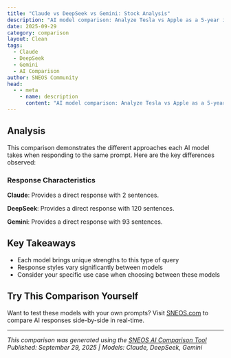 ```yaml
---
title: "Claude vs DeepSeek vs Gemini: Stock Analysis"
description: "AI model comparison: Analyze Tesla vs Apple as a 5-year investment. Which stock wins and why?..."
date: 2025-09-29
category: comparison
layout: Clean
tags:
  - Claude
  - DeepSeek
  - Gemini
  - AI Comparison
author: SNEOS Community
head:
  - - meta
    - name: description
      content: "AI model comparison: Analyze Tesla vs Apple as a 5-year investment. Which stock wins and why?..."
---
```


<ChatComparison
  title="Claude vs DeepSeek vs Gemini: Stock Analysis"
  prompt="Analyze Tesla vs Apple as a 5-year investment. Which stock wins and why?"
  :responses='{
    "Claude": "Invalid API source. Please specify \u0027openai\u0027, \u0027anthropic\u0027, \u0027gemini\u0027, \u0027gemini-grounding\u0027, \u0027deepseek\u0027, \u0027grok\u0027, \u0027grok-live\u0027, or \u0027mistral\u0027.",
    "DeepSeek": "Of course. Here is a detailed analysis comparing Tesla and Apple as a 5-year investment.\n\n### Executive Summary\n\nWhile both are exceptional companies, **Apple is the more probable \u0022winner\u0022 for the average investor over a 5-year horizon** due to its superior defensive qualities, proven profitability, and ecosystem resilience. **Tesla offers a higher-risk, higher-reward potential** if it can successfully execute its ambitious growth plans in autonomous driving and AI.\n\nLet\u0027s break down the analysis using a structured framework.\n\n---\n\n### 1. The Core Investment Thesis for Each Company\n\n**Apple (AAPL): The Fortress of Recurring Revenue**\nApple\u0027s thesis is built on its **installed base of over 2 billion active devices** and the high-margin, recurring revenue from its Services segment (App Store, Apple Music, iCloud, etc.). It\u0027s a story of ecosystem \u0022lock-in,\u0022 brand loyalty, and financial discipline. Growth is expected from:\n*   **Services:** Continued expansion and higher monetization per user.\n*   **Hardware Upgrades:** The iPhone upgrade cycle and new product categories (like Vision Pro).\n*   **Shareholder Returns:** Aggressive buybacks and dividends.\n\n**Tesla (TSLA): The Bet on Transformative Growth**\nTesla\u0027s thesis is not just about being a car company. It\u0027s a bet on three disruptive pillars:\n1.  **Electric Vehicles (EVs):** Scaling production and maintaining leadership.\n2.  **Autonomous Driving (FSD):** Achieving a software-driven, high-margin business.\n3.  **Energy Storage:** Growing its solar and Megapack business.\nThe potential lies in a future where Tesla\u0027s value is derived more from high-margin software subscriptions than low-margin car manufacturing.\n\n---\n\n### 2. Comparative Analysis Table\n\n| Factor | Tesla (TSLA) | Apple (AAPL) | Winner \u0026 Why |\n| :--- | :--- | :--- | :--- |\n| **Business Model \u0026 Moat** | **Disruptive Innovator.** Moat in EV tech, battery tech, and charging network. Still proving its sustainability. | **Ecosystem Titan.** Unmatched moat through iOS ecosystem, brand loyalty, and seamless integration. Extremely durable. | **Apple.** Its moat is wider, deeper, and more defensive. It\u0027s harder to leave the Apple ecosystem than to buy a different EV. |\n| **Financial Health** | **High-Growth, Volatile.** Faces margin pressure from price wars. Cash flow is tied to aggressive capital expenditure for growth. | **Cash-Generating Powerhouse.** Consistently massive profits and the strongest balance sheet in the world. Free cash flow is legendary. | **Apple.** Superior profitability, margins, and financial stability provide a massive margin of safety. |\n| **Growth Potential** | **Explosive.** The *potential* for growth is enormous if FSD is solved, energy storage scales, and robotaxis become a reality. TAM is massive. | **Mature \u0026 Steady.** Growth is more predictable but slower. Relies on Services growth and new product cycles. TAM is large but more defined. | **Tesla.** Has a higher ceiling due to the nascent stages of its core markets. |\n| **Valuation** | **Premium \u0026 Speculative.** P/E ratio is high, pricing in near-perfect execution of its future growth plans. Vulnerable to disappointment. | **Premium but Justified.** P/E is high for its sector but supported by immense, predictable cash flows and a proven business model. | **Apple.** Offers better value for the risk. Tesla\u0027s valuation leaves little room for error. |\n| **Risk Profile** | **Very High.** Faces intense EV competition, execution risks, regulatory hurdles for FSD, and CEO (Elon Musk) concentration risk. | **Moderate.** Faces regulatory scrutiny (App Store), reliance on iPhone cycles, and geopolitical risks in its supply chain. | **Apple.** A much lower-risk profile, making it a safer long-term hold. |\n| **Catalysts (Upside)** | - Successful full rollout of FSD.\u003Cbr\u003E- Breakthrough in battery tech.\u003Cbr\u003E- Robotaxi network launch.\u003Cbr\u003E- Energy business exponential growth. | - Successful new product category (e.g., AI, Vision Pro).\u003Cbr\u003E- Stronger-than-expected Services growth.\u003Cbr\u003E- Acceleration of buybacks. | **Tesla.** Its catalysts are more transformative and could lead to a re-rating of the entire company. |\n| **Threats (Downside)** | - Prolonged EV price war crushing margins.\u003Cbr\u003E- FSD delays or failures.\u003Cbr\u003E- Increased competition eroding market share.\u003Cbr\u003E- Musk-related controversies. | - Major iPhone sales slowdown.\u003Cbr\u003E- Adverse antitrust rulings impacting Services.\u003Cbr\u003E- Failure to innovate meaningfully. | **Tesla.** Its list of existential threats is longer and more immediate. |\n\n---\n\n### 3. The 5-Year Scenarios\n\n**Tesla\u0027s Potential Paths:**\n*   **Bull Case (20%\u002B Annual Return):** FSD achieves Level 4/5 autonomy, creating a multi-trillion-dollar opportunity in robotaxis and AI. Energy storage becomes a dominant player. Tesla becomes a *technology and utility company*, not just a carmaker. Stock could multiply several times.\n*   **Base Case (Volatile, Single-Digit Returns):** EV growth continues but is choppy. FSD makes progress but sees limited commercial rollout. Tesla remains a leading, profitable car company with a tech premium. Stock may see periods of high growth and sharp corrections.\n*   **Bear Case (Negative Returns):** EV competition intensifies, leading to a prolonged margin collapse. FSD fails to live up to the hype. Tesla is valued as a cyclical automaker, and the stock corrects significantly.\n\n**Apple\u0027s Potential Paths:**\n*   **Bull Case (12-15% Annual Return):** Services growth accelerates, Vision Pro spawns a new computing platform, and AI is seamlessly integrated into its products, driving a new upgrade super-cycle. Consistent buybacks boost EPS.\n*   **Base Case (8-10% Annual Return):** Steady execution continues. The iPhone base grows slowly, Services revenue compounds, and buybacks provide a stable floor and gradual appreciation. It tracks the market or slightly outperforms.\n*   **Bear Case (Flat to Slightly Negative Returns):** iPhone sales stagnate, antitrust actions break the ecosystem moat, and innovation stalls. It becomes a value stock rather than a growth stock.\n\n---\n\n### Final Verdict: Which Stock Wins and Why?\n\n**The Winner for a 5-Year Investment: Apple (AAPL)**\n\n**Why Apple Wins:**\n\n1.  **Predictability and Defense:** Over a 5-year period, economic cycles are inevitable. Apple\u0027s resilient business model, incredible brand loyalty, and fortress balance sheet make it far better equipped to weather a recession or market downturn. People prioritize their iPhones even in tough times.\n2.  **Risk-Adjusted Return:** While Tesla\u0027s upside is larger, the probability of achieving its bull case is significantly lower than the probability of Apple achieving its base or bull case. Apple offers a much more favorable risk-reward profile for a 5-year horizon.\n3.  **The Power of Capital Return:** Apple\u0027s commitment to returning over $100 billion annually to shareholders via buybacks and dividends creates a powerful tailwind. This consistently increases earnings per share and provides a return even if the stock price stagnates.\n4.  **Proven Execution:** Apple has a decades-long track record of executing its strategy and managing its supply chain. Tesla is still proving it can manage hyper-growth while maintaining profitability amidst fierce competition.\n\n**When You Would Choose Tesla:**\n\nYou would choose Tesla if you have a **higher risk tolerance** and genuinely believe in the inevitability of its long-term vision\u2014specifically, the mass adoption of fully autonomous vehicles. If Tesla cracks the FSD code, all current analysis becomes obsolete, and it would be the undisputed winner. However, this is a binary bet with a high chance of failure or delay.\n\n**Conclusion:**\n\nFor the majority of investors seeking growth with stability, **Apple is the superior 5-year investment.** It provides exposure to a world-class innovator with a defensive moat and a predictable path to solid returns. **Tesla is a speculative growth stock that could deliver life-changing returns, but it carries a substantial risk of capital loss if its ambitious bets don\u0027t pay off within the next five years.**",
    "Gemini": "Okay, let\u0027s dive into a 5-year investment analysis of Tesla (TSLA) vs. Apple (AAPL). This is a complex question, and the future is uncertain, but we can analyze their current positions, growth potential, risks, and valuation to make an informed prediction.\n\n**Disclaimer:** *This is not financial advice. Past performance is not indicative of future results. Investing in the stock market involves risk, and you could lose money. Consult with a qualified financial advisor before making any investment decisions.*\n\n**Key Areas to Consider:**\n\n*   **Current Market Position \u0026 Maturity:**\n    *   **Apple (AAPL):** A mature, established company with a massive, loyal customer base and a diverse product ecosystem (iPhone, iPad, Mac, Watch, Services).  It\u0027s a cash-generating machine.\n    *   **Tesla (TSLA):** A high-growth company, still in a relatively early stage compared to Apple.  It\u0027s the dominant player in the electric vehicle (EV) market, but faces increasing competition.  It\u0027s also expanding into energy storage, solar, and potentially AI/robotics.\n\n*   **Growth Potential:**\n    *   **Apple (AAPL):** Growth is likely to be more incremental and steady. Expansion opportunities include:\n        *   Further penetrating existing markets (especially in developing countries).\n        *   Continued growth in its Services segment (App Store, Apple Music, iCloud, etc.).\n        *   New product categories (e.g., AR/VR headset, potentially an Apple Car).\n        *   Share buybacks and dividends, which can boost shareholder returns.\n    *   **Tesla (TSLA):**  Higher growth potential, but also higher risk. Growth opportunities include:\n        *   Increased EV production and sales.\n        *   Expansion into new markets (e.g., India, Southeast Asia).\n        *   Advancements in autonomous driving (Full Self-Driving - FSD).\n        *   Growth in energy storage (Megapack, Powerwall).\n        *   Development of AI and robotics.\n        *   Potential for disruptive innovation.\n\n*   **Valuation:**\n    *   **Apple (AAPL):** Generally trades at a more reasonable valuation (Price-to-Earnings ratio, Price-to-Sales ratio) compared to Tesla. Its valuation reflects its stability and consistent profitability.\n    *   **Tesla (TSLA):**  Historically traded at a very high valuation, justified by its high growth expectations.  Its valuation is more sensitive to news and market sentiment.  Valuation has moderated recently as growth has slowed and competition has increased.\n\n*   **Competition:**\n    *   **Apple (AAPL):** Faces intense competition in smartphones (Samsung, Google, Xiaomi), computers (Microsoft, Dell, HP), and other consumer electronics.\n    *   **Tesla (TSLA):**  Increasing competition in the EV market from established automakers (e.g., Ford, GM, Volkswagen) and new entrants (e.g., Rivian, Lucid, BYD). Competition in energy storage is also increasing.\n\n*   **Risks:**\n    *   **Apple (AAPL):**\n        *   Dependence on the iPhone:  A significant decline in iPhone sales could negatively impact the company.\n        *   Geopolitical risks:  Supply chain disruptions and trade tensions with China.\n        *   Regulatory scrutiny:  Antitrust concerns related to the App Store.\n        *   Slowing innovation:  Failure to introduce compelling new products or services.\n    *   **Tesla (TSLA):**\n        *   Execution risk:  Successfully scaling production, delivering on promises (e.g., FSD).\n        *   Competition:  Losing market share to other EV manufacturers.\n        *   Regulatory risks:  Government regulations related to vehicle safety, emissions, and autonomous driving.\n        *   Capital intensity:  The need for significant capital investment to expand production and develop new technologies.\n        *   Elon Musk risk:  Musk\u0027s actions and statements can significantly impact the stock price.\n\n*   **Financial Health:**\n    *   **Apple (AAPL):** Very strong balance sheet, with massive cash reserves and consistent profitability.\n    *   **Tesla (TSLA):**  Improved financial health in recent years, but still requires significant capital investment.  Profitability can be volatile.\n\n**Scenario Planning \u0026 Potential Outcomes:**\n\nTo make a prediction, let\u0027s consider a few scenarios:\n\n*   **Scenario 1: Moderate Growth (Base Case):**\n    *   **Apple:** Continues to grow at a moderate pace (5-8% annually) driven by Services, new product categories, and share buybacks.\n    *   **Tesla:** Continues to grow in the EV market, but faces increasing competition.  Achieves moderate success in energy storage and autonomous driving.  Growth slows to around 15-20% annually.\n    *   **Likely Winner:** *Apple*. In this scenario, Apple\u0027s steady growth, dividends, and share buybacks provide a more predictable and potentially higher return with less risk.\n\n*   **Scenario 2: Strong Growth (Bull Case):**\n    *   **Apple:** Successfully launches a major new product category (e.g., AR/VR headset) and sees rapid growth in its Services segment.  Growth accelerates to 10-15% annually.\n    *   **Tesla:**  Achieves significant breakthroughs in autonomous driving, expands rapidly into energy storage, and maintains its dominance in the EV market. Growth remains high (25-30% annually).\n    *   **Likely Winner:** *Tesla*.  If Tesla can maintain its high growth rate and successfully execute its ambitious plans, it could significantly outperform Apple.  However, this scenario comes with higher risk.\n\n*   **Scenario 3: Stagnation/Decline (Bear Case):**\n    *   **Apple:** Fails to innovate, faces increased competition, and sees slowing growth in its core businesses.\n    *   **Tesla:**  Struggles to scale production, faces intense competition, and experiences setbacks in autonomous driving.  Growth stagnates.\n    *   **Likely Winner:** *Neither*. Both stocks could underperform in this scenario.  However, Apple\u0027s stronger financial position and dividend may provide some downside protection.\n\n**Prediction:**\n\nGiven the current environment and considering the factors above, I believe that **Apple (AAPL) is likely to be the better 5-year investment.**\n\n**Why?**\n\n*   **Lower Risk:** Apple\u0027s established market position, strong financial health, and consistent profitability provide a more stable and predictable investment.\n*   **Valuation:** Apple\u0027s valuation is more reasonable than Tesla\u0027s, providing a margin of safety.\n*   **Dividend and Buybacks:** Apple\u0027s dividend and share buyback program can provide a steady stream of returns to shareholders.\n*   **Slowing EV Growth:** While the EV market has huge potential, Tesla faces increasingly strong competition and execution challenges.\n\n**However:**\n\n*   **Tesla\u0027s Upside Potential:** It\u0027s important to acknowledge that Tesla has the potential for significant upside if it can successfully execute its ambitious plans in autonomous driving, energy storage, and AI/robotics.  If you are comfortable with higher risk and volatility, Tesla could potentially deliver higher returns.\n\n**Recommendation:**\n\n*   **Conservative Investor:**  Apple (AAPL) is likely the better choice.\n*   **Aggressive Investor:**  Tesla (TSLA) could be considered, but with careful risk management and an understanding of the company\u0027s challenges.  Consider allocating a smaller portion of your portfolio to Tesla.\n\n**Important Considerations:**\n\n*   **Macroeconomic Factors:**  Interest rates, inflation, and economic growth can all impact stock market performance.\n*   **Technological Disruption:**  Both companies are subject to technological disruption, which could significantly impact their future prospects.\n*   **Global Events:** Geopolitical events and unexpected crises can impact supply chains and market sentiment.\n\nUltimately, the best investment depends on your individual risk tolerance, investment goals, and time horizon.  Do your own research and consult with a financial advisor before making any investment decisions. Good luck!\n"
  }'
  published-date="16:28"
/>

## Analysis

This comparison demonstrates the different approaches each AI model takes when responding to the same prompt. Here are the key differences observed:

### Response Characteristics

**Claude**: Provides a direct response with 2 sentences. 

**DeepSeek**: Provides a direct response with 120 sentences. 

**Gemini**: Provides a direct response with 93 sentences. 

## Key Takeaways

- Each model brings unique strengths to this type of query
- Response styles vary significantly between models
- Consider your specific use case when choosing between these models

## Try This Comparison Yourself

Want to test these models with your own prompts? Visit [SNEOS.com](https://sneos.com) to compare AI responses side-by-side in real-time.

---

*This comparison was generated using the [SNEOS AI Comparison Tool](https://sneos.com)*
*Published: September 29, 2025 | Models: Claude, DeepSeek, Gemini*
